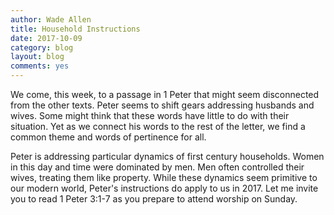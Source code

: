 ```yaml
---
author: Wade Allen
title: Household Instructions
date: 2017-10-09
category: blog
layout: blog
comments: yes
---
```

 
We come, this week, to a passage in 1 Peter that might seem disconnected from the other texts. Peter seems to shift gears addressing husbands and wives. Some might think that these words have little to do with their situation. Yet as we connect his words to the rest of the letter, we find a common theme and words of pertinence for all.

Peter is addressing particular dynamics of first century households. Women in this day and time were dominated by men. Men often controlled their wives, treating them like property. While these dynamics seem primitive to our modern world, Peter's instructions do apply to us in 2017. Let me invite you to read 1 Peter 3:1-7 as you prepare to attend worship on Sunday. 

